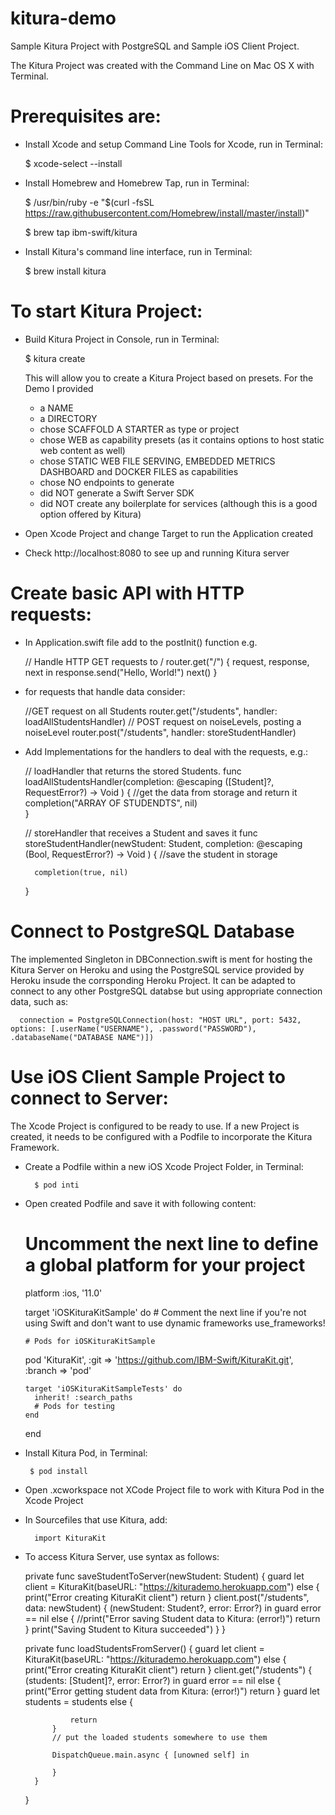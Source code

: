 # kitura-demo
Sample Kitura Project with PostgreSQL and Sample iOS Client Project.

The Kitura Project was created with the Command Line on Mac OS X with Terminal. 

# Prerequisites are:

- Install Xcode and setup Command Line Tools for Xcode, run in Terminal:  

    $ xcode-select --install
 
 - Install Homebrew and Homebrew Tap, run in Terminal:
 
    $ /usr/bin/ruby -e "$(curl -fsSL https://raw.githubusercontent.com/Homebrew/install/master/install)"
    
    $ brew tap ibm-swift/kitura

- Install Kitura's command line interface, run in Terminal:

    $ brew install kitura


# To start Kitura Project:

- Build Kitura Project in Console, run in Terminal:

    $ kitura create

    This will allow you to create a Kitura Project based on presets. For the Demo I provided 
    - a NAME
    - a DIRECTORY
    - chose SCAFFOLD A STARTER as type or project
    - chose WEB as capability presets (as it contains options to host static web content as well) 
    - chose STATIC WEB FILE SERVING, EMBEDDED METRICS DASHBOARD and DOCKER FILES as capabilities
    - chose NO endpoints to generate
    - did NOT generate a Swift Server SDK
    - did NOT create any boilerplate for services (although this is a good option offered by Kitura)

- Open Xcode Project and change Target to run the Application created
- Check http://localhost:8080 to see up and running Kitura server

# Create basic API with HTTP requests:

- In Application.swift file add to the postInit() function e.g.

    // Handle HTTP GET requests to /
    router.get("/") {
        request, response, next in
        response.send("Hello, World!")
        next() 
    }

- for requests that handle data consider:

    //GET request on all Students
    router.get("/students", handler: loadAllStudentsHandler)
		// POST request on noiseLevels, posting a noiseLevel
    router.post("/students", handler: storeStudentHandler)

- Add Implementations for the handlers to deal with the requests, e.g.:

    // loadHandler that returns the stored Students.
   func loadAllStudentsHandler(completion: @escaping ([Student]?, RequestError?) -> Void ) {
       //get the data from storage and return it
       completion("ARRAY OF STUDENDTS", nil)         
   }
   
   // storeHandler that receives a Student and saves it
   func storeStudentHandler(newStudent: Student, completion: @escaping (Bool, RequestError?) -> Void ) {
        //save the student in storage
        
        completion(true, nil)
   }

# Connect to PostgreSQL Database

The implemented Singleton in DBConnection.swift is ment for hosting the Kitura Server on Heroku and using the PostgreSQL service provided by Heroku insude the corrsponding Heroku Project. It can be adapted to connect to any other PostgreSQL databse but using appropriate connection data, such as:
    
      connection = PostgreSQLConnection(host: "HOST URL", port: 5432, options: [.userName("USERNAME"), .password("PASSWORD"),                                         .databaseName("DATABASE NAME")])
    

# Use iOS Client Sample Project to connect to Server:

The Xcode Project is configured to be ready to use. If a new Project is created, it needs to be configured with a Podfile to incorporate the Kitura Framework. 

- Create a Podfile within a new iOS Xcode Project Folder, in Terminal:

        $ pod inti 

- Open created Podfile and save it with following content:

    # Uncomment the next line to define a global platform for your project
    platform :ios, '11.0'

    target 'iOSKituraKitSample' do
      # Comment the next line if you're not using Swift and don't want to use dynamic frameworks
      use_frameworks!

      # Pods for iOSKituraKitSample

    pod 'KituraKit', :git => 'https://github.com/IBM-Swift/KituraKit.git', :branch => 'pod'

      target 'iOSKituraKitSampleTests' do
        inherit! :search_paths
        # Pods for testing
      end

    end
    
 - Install Kitura Pod, in Terminal:
 
        $ pod install

- Open .xcworkspace not XCode Project file to work with Kitura Pod in the Xcode Project

- In Sourcefiles that use Kitura, add:

        import KituraKit

- To access Kitura Server, use syntax as follows:

    private func saveStudentToServer(newStudent: Student) {
        guard let client = KituraKit(baseURL: "https://kiturademo.herokuapp.com") else {
            print("Error creating KituraKit client")
            return
        }
        client.post("/students", data: newStudent) { (newStudent: Student?, error: Error?) in
            guard error == nil else {
                //print("Error saving Student data to Kitura: \(error!)")
                return
            }
            print("Saving Student to Kitura succeeded")
        }
    }
    
    private func loadStudentsFromServer() {
        guard let client = KituraKit(baseURL: "https://kiturademo.herokuapp.com") else {
            print("Error creating KituraKit client")
            return
        }
        client.get("/students") { (students: [Student]?, error: Error?) in
            guard error == nil else {
                print("Error getting student data from Kitura: \(error!)")
                return
            }
            guard let students = students else {
                 
                return
            }
            // put the loaded students somewhere to use them
            
            DispatchQueue.main.async { [unowned self] in
 
            }
        }
    }
    
